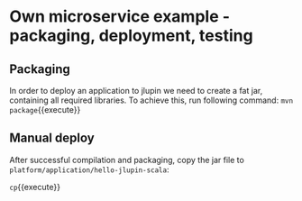 # Own microservice example - packaging, deployment, testing

## Packaging

In order to deploy an application to jlupin we need to create a fat jar, containing all required libraries. To achieve this, run following command:
`mvn package`{{execute}}

## Manual deploy

After successful compilation and packaging, copy the jar file to `platform/application/hello-jlupin-scala`:

`cp`{{execute}}